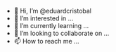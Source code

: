 - 👋 Hi, I’m @eduardcristobal
- 👀 I’m interested in ...
- 🌱 I’m currently learning ...
- 💞️ I’m looking to collaborate on ...
- 📫 How to reach me ...

<!---
eduardcristobal/eduardcristobal is a ✨ special ✨ repository because its `README.md` (this file) appears on your GitHub profile.
You can click the Preview link to take a look at your changes.
--->
